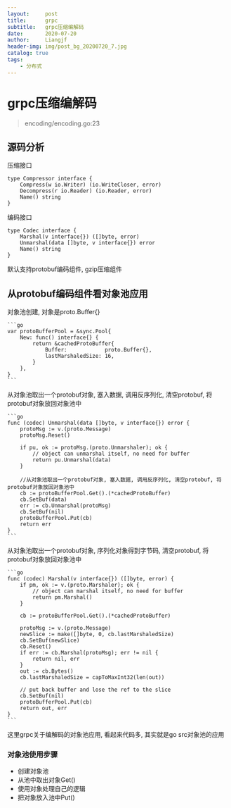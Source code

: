 ```yaml
---
layout:     post                  
title:      grpc
subtitle:   grpc压缩编解码
date:       2020-07-20
author:     Liangjf
header-img: img/post_bg_20200720_7.jpg
catalog: true                      
tags:                       
    - 分布式
---
```


# grpc压缩编解码
> encoding/encoding.go:23

## 源码分析
压缩接口

	type Compressor interface {
		Compress(w io.Writer) (io.WriteCloser, error)
		Decompress(r io.Reader) (io.Reader, error)
		Name() string
	}


编码接口

	type Codec interface {
		Marshal(v interface{}) ([]byte, error)
		Unmarshal(data []byte, v interface{}) error
		Name() string
	}


默认支持protobuf编码组件, gzip压缩组件


## 从protobuf编码组件看对象池应用
对象池创建, 对象是proto.Buffer{}

	```go
	var protoBufferPool = &sync.Pool{
		New: func() interface{} {
			return &cachedProtoBuffer{
				Buffer:            proto.Buffer{},
				lastMarshaledSize: 16,
			}
		},
	}
	```


从对象池取出一个protobuf对象, 塞入数据, 调用反序列化, 清空protobuf, 将protobuf对象放回对象池中

	```go
	func (codec) Unmarshal(data []byte, v interface{}) error {
		protoMsg := v.(proto.Message)
		protoMsg.Reset()
	
		if pu, ok := protoMsg.(proto.Unmarshaler); ok {
			// object can unmarshal itself, no need for buffer
			return pu.Unmarshal(data)
		}
	
		//从对象池取出一个protobuf对象, 塞入数据, 调用反序列化, 清空protobuf, 将protobuf对象放回对象池中
		cb := protoBufferPool.Get().(*cachedProtoBuffer)
		cb.SetBuf(data)
		err := cb.Unmarshal(protoMsg)
		cb.SetBuf(nil)
		protoBufferPool.Put(cb)
		return err
	}
	```


从对象池取出一个protobuf对象, 序列化对象得到字节码, 清空protobuf, 将protobuf对象放回对象池中

	```go
	func (codec) Marshal(v interface{}) ([]byte, error) {
		if pm, ok := v.(proto.Marshaler); ok {
			// object can marshal itself, no need for buffer
			return pm.Marshal()
		}
	
		cb := protoBufferPool.Get().(*cachedProtoBuffer)
	
		protoMsg := v.(proto.Message)
		newSlice := make([]byte, 0, cb.lastMarshaledSize)
		cb.SetBuf(newSlice)
		cb.Reset()
		if err := cb.Marshal(protoMsg); err != nil {
			return nil, err
		}
		out := cb.Bytes()
		cb.lastMarshaledSize = capToMaxInt32(len(out))
	
		// put back buffer and lose the ref to the slice
		cb.SetBuf(nil)
		protoBufferPool.Put(cb)
		return out, err
	}
	```



这里grpc关于编解码的对象池应用, 看起来代码多, 其实就是go src对象池的应用

###  对象池使用步骤
- 创建对象池
- 从池中取出对象Get()
- 使用对象处理自己的逻辑
- 把对象放入池中Put()
